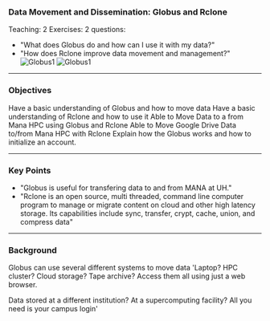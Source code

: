 ### Data Movement and Dissemination: Globus and Rclone
Teaching: 2
Exercises: 2
questions:
- "What does Globus do and how can I use it with my data?"
- "How does Rclone improve data movement and management?"
![Globus1](Globus1.jpg)
![Globus1](../fig/Globus1.png)
---
### Objectives
Have a basic understanding of Globus and how to move data
Have a basic understanding of Rclone and how to use it
Able to Move Data to a from Mana HPC using Globus and Rclone
Able to Move Google Drive Data to/from Mana HPC with Rclone
Explain how the Globus works and how to initialize an account.

---
### Key Points
- "Globus is useful for transfering data to and from MANA at UH."
-  "Rclone is an open source, multi threaded, command line computer program to manage or migrate content on cloud and other high latency storage. Its capabilities    include sync, transfer, crypt, cache, union, and compress data"
---
### Background

Globus can use several different systems to move data
'Laptop? HPC cluster? Cloud storage? Tape archive? Access them all using just a web browser.

Data stored at a different institution? At a supercomputing facility? All you need is your campus login'

